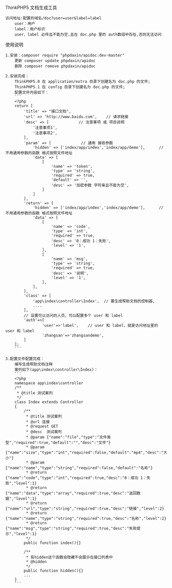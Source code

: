 ThinkPHP5 文档生成工具

    访问地址:配置的域名/doc?user=user&label=label
        user：用户
        label：用户标识
        user、label 必传且不能为空,且在 doc.php 里的 auth数组中存在,否则无法访问

使用说明

    1.安装：composer require "phpdaxin/apidoc:dev-master"
        更新 composer update phpdaxin/apidoc
        删除 composer remove phpdaxin/apidoc
    
    2.安装完成：
        ThinkPHP5.0 在 application/extra 目录下创建名为 doc.php 的文件;
        ThinkPHP5.1 在 config 目录下创建名为 doc.php 的文件;
        配置文件内容如下：
        ```
        <?php
        return [
            'title' => "接口文档",
            'url' => 'http://www.baidu.com',    // 请求链接
            'desc' => [             // 注意事项 或 项目说明
                '注意事项1',
                '注意事项2',
            ],
            'param' => [             // 通用 接收参数
                'hidden' => ['index/app/index','index/app/demo'],      // 不用通用参数的函数 格式按照文件地址
                'data' => [
                    [
                        'name' => 'token',
                        'type' => 'string',
                        'required' => true,
                        'default' => '',
                        'desc' => '加密参数 字符串且不能为空',
                    ]
                ]
            ],
            'return' => [
                'hidden' => ['index/app/index','index/app/demo'],      // 不用通用参数的函数 格式按照文件地址
                'data' => [
                    [
                        'name' => 'code',
                        'type' => 'int',
                        'required' => true,
                        'desc' => '0：成功 1：失败',
                        'level' => '1',
                    ],
                    [
                        'name' => 'msg',
                        'type' => 'string',
                        'required' => true,
                        'desc' => '说明',
                        'level' => '1',
                    ],
                ],
            ],
            'class' => [
                'app\index\controller\Index',  // 要生成帮助文档的控制器, 
                ....
            ],
            // 设置可以访问的人员，可以配置多个 user 和 label
            'auth'=>[
                    'user'=>'label',    // user 和 label，就是访问地址里的 user 和 label
                    'zhangsan'=>'zhangsandemo',
            ]
        ];
        ```

    3.配置文件配置完成：
        编写生成帮助文档注释
        案列如下(app\index\controller\Index)：
        ```
        <?php
        namespace app\index\controller
        /**
         * @title 测试案列
         */
        class Index extends Controller
        {
            /**
             * @title 测试案列
             * @url 连接
             * @request GET
             * @desc  测试案列
             * @param {"name":"file","type":"文件类型","required":true,"default":"","desc":"文件"}
             * @param {"name":"size","type":"int","required":false,"default":"mp4","desc":"大小"}
             * @param {"name":"name","type":"string","required":false,"default":"名称"}
             * @return {"name":"code","type":"int","required":true,"desc":"0：成功 1：失败","level":1}
             * @return {"name":"data","type":"array","required":true,"desc":"返回数据","level":1}
             * @return {"name":"url","type":"string","required":true,"desc":"链接","level":2}
             * @return {"name":"name","type":"string","required":true,"desc":"名称","level":2}
             * @return {"name":"msg","type":"string","required":true,"desc":"失败提示","level":1}
             */
            public function index(){}
            
            /**
             * 有hidden这个函数会隐藏不会展示在接口列表中
             * @hidden
             */
            public function hidden(){}
            ...
        }
        ```